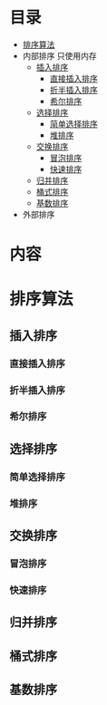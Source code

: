 
# 目录

* [排序算法](#排序算法)
 * 内部排序 只使用内存
   *  [插入排序](#插入排序)
      *  [直接插入排序](#直接插入排序)
      *  [折半插入排序](#折半插入排序)
      *  [希尔排序](#希尔排序)
   *  [选择排序](#选择排序)
      *  [简单选择排序](#简单选择排序)
      *  [堆排序](#堆排序)
   *  [交换排序](#交换排序)
      *  [冒泡排序](#冒泡排序)
      *  [快速排序](#快速排序)
   *  [归并排序](#归并排序)
   *  [桶式排序](#桶式排序)
   *  [基数排序](#基数排序)
 * 外部排序 

# 内容

# 排序算法
## 插入排序
### 直接插入排序
### 折半插入排序
### 希尔排序

## 选择排序
### 简单选择排序
### 堆排序

## 交换排序
### 冒泡排序
### 快速排序

## 归并排序
## 桶式排序
## 基数排序
